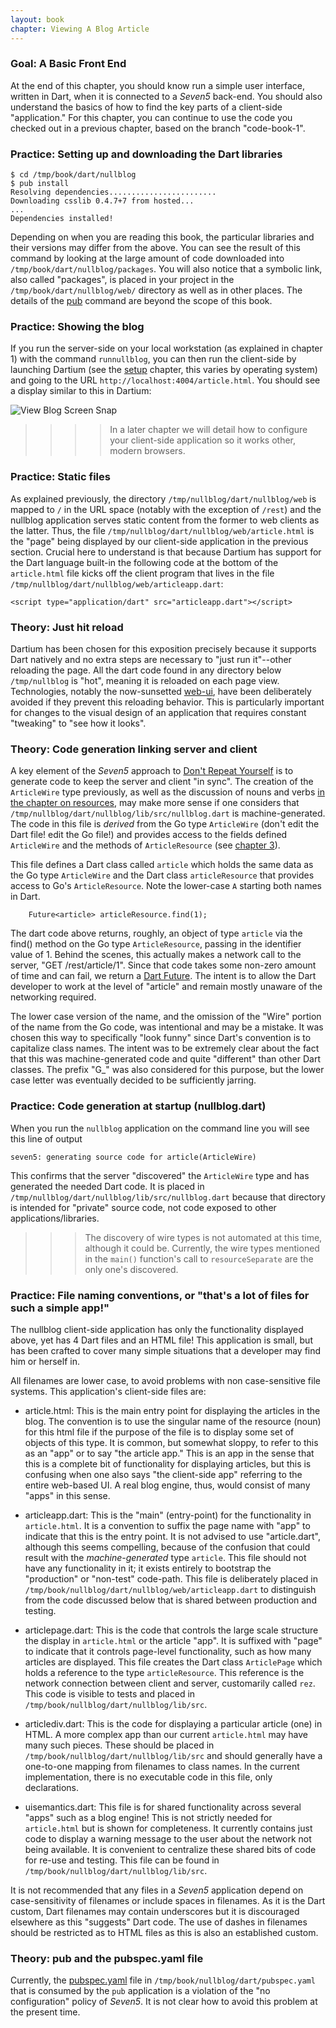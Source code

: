 ```yaml
--- 
layout: book
chapter: Viewing A Blog Article
---
```


### Goal: A Basic Front End
At the end of this chapter, you should know run a simple user interface, written in Dart, when it is connected to a _Seven5_ back-end. You should also understand the basics of how to find the key parts of a client-side "application." For this chapter, you can continue to use the code you checked out in a previous chapter, based on the branch "code-book-1". 

### Practice: Setting up and downloading the Dart libraries

```
$ cd /tmp/book/dart/nullblog
$ pub install
Resolving dependencies........................
Downloading csslib 0.4.7+7 from hosted...
...
Dependencies installed!
```

Depending on when you are reading this book, the particular libraries and their versions may differ from the above.  You can see the result of this command by looking at the large amount of code downloaded into `/tmp/book/dart/nullblog/packages`.  You will also notice that a symbolic link, also called "packages", is placed in your project in the `/tmp/book/dart/nullblog/web/` directory as well as in other places.  The details of the [pub](http://pub.dartlang.org/) command are beyond the scope of this book.

### Practice: Showing the blog

If you run the server-side on your local workstation (as explained in chapter 1) with the command `runnullblog`, you can then run the client-side by launching Dartium (see the [setup](setup.html) chapter, this varies by operating system) and going to the URL `http://localhost:4004/article.html`.  You should see a display similar to this in Dartium:

![View Blog Screen Snap](https://www.evernote.com/shard/s238/sh/7c3da0cd-a1c1-44ea-b0da-3b924b46fb11/1d6ffb6bcc22d1cd5844732a6c5c7121/deep/0/View%20Blog.png])

>>>> In a later chapter we will detail how to configure your client-side application so it works other, modern browsers.  

### Practice: Static files

As explained previously, the directory `/tmp/nullblog/dart/nullblog/web` is mapped to `/` in the URL space (notably with the exception of `/rest`) and the nullblog application serves static content from the former to web clients as the latter.  Thus, the file `/tmp/nullblog/dart/nullblog/web/article.html` is the "page" being displayed by our client-side application in the previous section.  Crucial here to understand is that because Dartium has support for the Dart language built-in the following code at the bottom of the `article.html` file kicks off the client program that lives in the file `/tmp/nullblog/dart/nullblog/web/articleapp.dart`:

```
<script type="application/dart" src="articleapp.dart"></script>
```

### Theory: Just hit reload

Dartium has been chosen for this exposition precisely because it supports Dart natively and no extra steps are necessary to "just run it"--other reloading the page.  All the dart code found in any directory below `/tmp/nullblog` is "hot", meaning it is reloaded on each page view.   Technologies, notably the now-sunsetted [web-ui](http://www.dartlang.org/docs/tutorials/web-ui/), have been deliberately avoided if they prevent this reloading behavior.  This is particularly important for changes to the visual design of an application that requires constant "tweaking" to "see how it looks".

### Theory: Code generation linking server and client

A key element of the _Seven5_ approach to [Don't Repeat Yourself](http://en.wikipedia.org/wiki/Don't_repeat_yourself) is to generate code to keep the server and client "in sync".  The creation of the `ArticleWire` type previously, as well as the discussion of nouns and verbs [in the chapter on resources](http://localhost:4000/seven5/resources.html), may make more sense if one considers that `/tmp/nullblog/dart/nullblog/lib/src/nullblog.dart` is machine-generated.  The code in this file is _derived_ from the Go type `ArticleWire` (don't edit the Dart file! edit the Go file!) and provides access to the fields defined `ArticleWire` and the methods of `ArticleResource` (see [chapter 3](resources.html)).  

This file defines a Dart class called `article` which holds the same data as the Go type `ArticleWire` and the Dart class `articleResource` that provides access to Go's `ArticleResource`. Note the lower-case `A` starting both names in Dart.  

```
    Future<article> articleResource.find(1);
```

The dart code above returns, roughly, an object of type `article` via the find() method on the Go type `ArticleResource`, passing in the identifier value of 1.  Behind the scenes, this actually makes a network call to the server, "GET /rest/article/1".  Since that code takes some non-zero amount of time and can fail, we return a [Dart Future](http://www.dartlang.org/articles/futures-and-error-handling/).  The intent is to allow the Dart developer to work at the level of "article" and remain mostly unaware of the networking required. 

The lower case version of the name, and the omission of the "Wire" portion of the name from the Go code, was intentional and may be a mistake.  It was chosen this way to specifically "look funny" since Dart's convention is to capitalize class names.  The intent was to be extremely clear about the fact that this was machine-generated code and quite "different" than other Dart classes.  The prefix "G_" was also considered for this purpose, but the lower case letter was eventually decided to be sufficiently jarring.

### Practice: Code generation at startup (nullblog.dart)

When you run the `nullblog` application on the command line you will see this line of output

```
seven5: generating source code for article(ArticleWire) 
```

This confirms that the server "discovered" the `ArticleWire` type and has generated the needed Dart code.  It is placed in `/tmp/nullblog/dart/nullblog/lib/src/nullblog.dart` because that directory is intended for "private" source code, not code exposed to other applications/libraries.

>>> The discovery of wire types is not automated at this time, although it could be.  Currently, the wire types mentioned in the `main()` function's call to `resourceSeparate` are the only one's discovered.

### Practice: File naming conventions, or "that's a lot of files for such a simple app!"

The nullblog client-side application has only the functionality displayed above, yet has 4 Dart files and an HTML file! This application is small, but has been crafted to cover many simple situations that a developer may find him or herself in.  

All filenames are lower case, to avoid problems with non case-sensitive file systems.  This application's client-side files are:

* article.html: This is the main entry point for displaying the articles in the blog.  The convention is to use the singular name of the resource (noun) for this html file if the purpose of the file is to display some set of objects of this type. It is common, but somewhat sloppy, to refer to this as an "app" or to say "the article app." This is an app in the sense that this is a complete bit of functionality for displaying articles, but this is confusing when one also says "the client-side app" referring to the entire web-based UI.  A real blog engine, thus, would consist of many "apps" in this sense.

* articleapp.dart: This is the "main" (entry-point) for the functionality in `article.html`.  It is a convention to suffix the page name with "app" to indicate that this is the entry point.  It is not advised to use "article.dart",  although this seems compelling, because of the confusion that could result with the _machine-generated_ type `article`.  This file should not have any functionality in it; it exists entirely to bootstrap the "production" or "non-test" code-path.  This file is deliberately placed in `/tmp/book/nullblog/dart/nullblog/web/articleapp.dart` to distinguish from the code discussed below that is shared between production and testing.

* articlepage.dart: This is the code that controls the large scale structure the display in `article.html` or the article "app".  It is suffixed with "page" to indicate that it controls page-level functionality, such as how many articles are displayed.  This file creates the Dart class `ArticlePage` which holds a reference to the type `articleResource`.  This reference is the network connection between client and server, customarily called `rez`. This code is visible to tests and placed in `/tmp/book/nullblog/dart/nullblog/lib/src`.

* articlediv.dart: This is the code for displaying a particular article (one) in HTML.  A more complex app than our current `article.html` may have many such pieces.  These should be placed in `/tmp/book/nullblog/dart/nullblog/lib/src` and should generally have a one-to-one mapping from filenames to class names.  In the current implementation, there is no executable code in this file, only declarations.

* uisemantics.dart: This file is for shared functionality across several "apps" such as a blog engine!  This is not strictly needed for `article.html` but is shown for completeness.  It currently contains just code to display a warning message to the user about the network not being available.  It is convenient to centralize these shared bits of code for re-use and testing.  This file can be found in `/tmp/book/nullblog/dart/nullblog/lib/src`.

It is not recommended that any files in a _Seven5_ application depend on case-sensitivity of filenames or include spaces in filenames.  As it is the Dart custom, Dart filenames may contain underscores but it is discouraged elsewhere as this "suggests" Dart code.  The use of dashes in filenames should be restricted as to HTML files as this is also an established custom. 

### Theory: pub and the pubspec.yaml file

Currently, the [pubspec.yaml](http://pub.dartlang.org/doc/pubspec.html) file in `/tmp/book/nullblog/dart/pubspec.yaml` that is consumed by the `pub` application is a violation of the "no configuration" policy of _Seven5_.  It is not clear how to avoid this problem at the present time.

